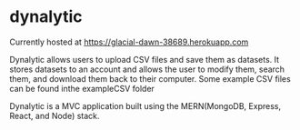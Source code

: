 # dynalytic

Currently hosted at https://glacial-dawn-38689.herokuapp.com

Dynalytic allows users to upload CSV files and save them as datasets. It stores datasets to an account and allows the user to
modify them, search them, and download them back to their computer. Some example CSV files can be found inthe exampleCSV folder

Dynalytic is a MVC application built using the MERN(MongoDB, Express, React, and Node) stack.
